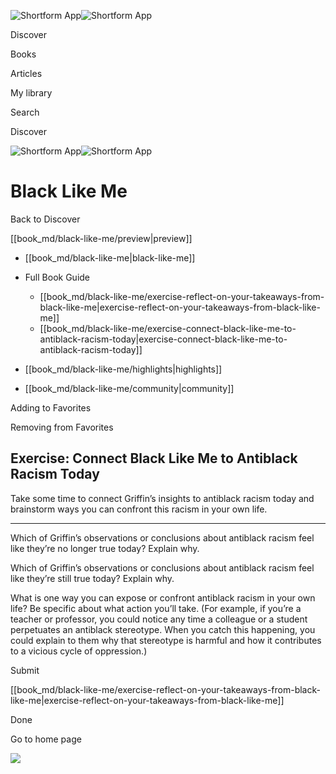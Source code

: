 ![Shortform App](/img/logo.36a2399e.svg)![Shortform App](/img/logo-dark.70c1b072.svg)

Discover

Books

Articles

My library

Search

Discover

![Shortform App](/img/logo.36a2399e.svg)![Shortform App](/img/logo-dark.70c1b072.svg)

# Black Like Me

Back to Discover

[[book_md/black-like-me/preview|preview]]

  * [[book_md/black-like-me|black-like-me]]
  * Full Book Guide

    * [[book_md/black-like-me/exercise-reflect-on-your-takeaways-from-black-like-me|exercise-reflect-on-your-takeaways-from-black-like-me]]
    * [[book_md/black-like-me/exercise-connect-black-like-me-to-antiblack-racism-today|exercise-connect-black-like-me-to-antiblack-racism-today]]
  * [[book_md/black-like-me/highlights|highlights]]
  * [[book_md/black-like-me/community|community]]



Adding to Favorites 

Removing from Favorites 

## Exercise: Connect Black Like Me to Antiblack Racism Today

Take some time to connect Griffin’s insights to antiblack racism today and brainstorm ways you can confront this racism in your own life.

* * *

Which of Griffin’s observations or conclusions about antiblack racism feel like they’re no longer true today? Explain why.

Which of Griffin’s observations or conclusions about antiblack racism feel like they’re still true today? Explain why.

What is one way you can expose or confront antiblack racism in your own life? Be specific about what action you’ll take. (For example, if you’re a teacher or professor, you could notice any time a colleague or a student perpetuates an antiblack stereotype. When you catch this happening, you could explain to them why that stereotype is harmful and how it contributes to a vicious cycle of oppression.)

Submit 

[[book_md/black-like-me/exercise-reflect-on-your-takeaways-from-black-like-me|exercise-reflect-on-your-takeaways-from-black-like-me]]

Done

Go to home page 

![](https://bat.bing.com/action/0?ti=56018282&Ver=2&mid=f939738f-ab50-466c-90e2-b66515a52d10&sid=201ffde0635411ee902411d77b750559&vid=20202bf0635411ee9ac03f2e618b0b9f&vids=0&msclkid=N&pi=0&lg=en-US&sw=800&sh=600&sc=24&nwd=1&tl=Shortform%20%7C%20Book&p=https%3A%2F%2Fwww.shortform.com%2Fapp%2Fbook%2Fblack-like-me%2Fexercise-connect-black-like-me-to-antiblack-racism-today&r=&lt=511&evt=pageLoad&sv=1&rn=969227)
